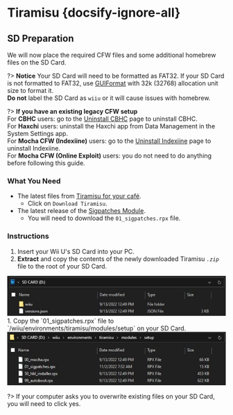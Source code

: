 # Tiramisu {docsify-ignore-all}

## SD Preparation

We will now place the required CFW files and some additional homebrew files on the SD Card.

?> **Notice**
    Your SD Card will need to be formatted as FAT32. If your SD Card is not formatted to FAT32, use [GUIFormat](http://ridgecrop.co.uk/index.htm?guiformat.htm) with 32k (32768) allocation unit size to format it. </br> **Do not** label the SD Card as `wiiu` or it will cause issues with homebrew.

?> **If you have an existing legacy CFW setup** </br>
    For **CBHC** users: go to the [Uninstall CBHC](../uninstall-cbhc) page to uninstall CBHC. </br>
    For **Haxchi** users: uninstall the Haxchi app from Data Management in the System Settings app. </br>
    For **Mocha CFW (Indexiine)** users: go to the [Uninstall Indexiine](../uninstall-indexiine) page to uninstall Indexiine. </br>
    For **Mocha CFW (Online Exploit)** users: you do not need to do anything before following this guide.

### What You Need

- The latest files from [Tiramisu for your café](https://tiramisu.foryour.cafe).
    - Click on `Download Tiramisu`.
- The latest release of the [Sigpatches Module](https://github.com/marco-calautti/SigpatchesModuleWiiU/releases).
    - You will need to download the `01_sigpatches.rpx` file.

### Instructions

1. Insert your Wii U's SD Card into your PC.
1. **Extract** and copy the contents of the newly downloaded Tiramisu *`.zip`* file to the root of your SD Card.
<img src="/docs/assets/img/sdroot.jpg" alt="Root of the SD Card">
1. Copy the `01_sigpatches.rpx` file to `/wiiu/environments/tiramisu/modules/setup` on your SD Card.
<img src="/docs/assets/img/modules.jpg" alt="Tiramisu Setup Modules on the SD Card">

?> If your computer asks you to overwrite existing files on your SD Card, you will need to click yes.
